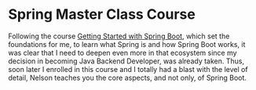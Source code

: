 # Spring Master Class Course

Following the course [Getting Started with Spring Boot](https://amigoscode.com/p/spring-boot), which set the foundations for me, to learn what Spring is and how Spring Boot works, it was clear that I need to deepen even more in that ecosystem since my decision in becoming Java Backend Developer, was already taken. Thus, soon later I enrolled in this course and I totally had a blast with the level of detail, Nelson teaches you the core aspects, and not only, of Spring Boot.


